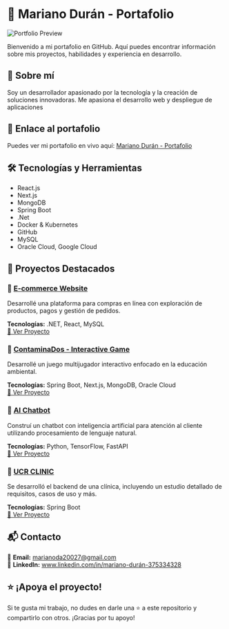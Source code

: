 # 🌟 Mariano Durán - Portafolio

![Portfolio Preview](https://via.placeholder.com/1000x500.png?text=Portfolio+Preview)

Bienvenido a mi portafolio en GitHub. Aquí puedes encontrar información sobre mis proyectos, habilidades y experiencia en desarrollo.

## 🚀 Sobre mí
Soy un desarrollador apasionado por la tecnología y la creación de soluciones innovadoras. Me apasiona el desarrollo web y despliegue de aplicaciones

## 🔗 Enlace al portafolio
Puedes ver mi portafolio en vivo aquí: [Mariano Durán - Portafolio](https://mariano-duran-portafolio-4by0csnpy-marianoda20027s-projects.vercel.app/)

## 🛠️ Tecnologías y Herramientas
- React.js
- Next.js
- MongoDB
- Spring Boot
- .Net
- Docker & Kubernetes
- GitHub
- MySQL
- Oracle Cloud, Google Cloud

## 📂 Proyectos Destacados
### 📌 [E-commerce Website](#)
Desarrollé una plataforma para compras en línea con exploración de productos, pagos y gestión de pedidos.

**Tecnologías:** .NET, React, MySQL  
[🔗 Ver Proyecto](#)

### 📌 [ContaminaDos - Interactive Game](#)
Desarrollé un juego multijugador interactivo enfocado en la educación ambiental.

**Tecnologías:** Spring Boot, Next.js, MongoDB, Oracle Cloud  
[🔗 Ver Proyecto](#)

### 📌 [AI Chatbot](#)
Construí un chatbot con inteligencia artificial para atención al cliente utilizando procesamiento de lenguaje natural.

**Tecnologías:** Python, TensorFlow, FastAPI  
[🔗 Ver Proyecto](#)

### 📌 [UCR CLINIC](#)
Se desarrolló el backend de una clínica, incluyendo un estudio detallado de requisitos, casos de uso y más.

**Tecnologías:** Spring Boot  
[🔗 Ver Proyecto](#)

## 📬 Contacto
📧 **Email:** marianoda20027@gmail.com  
💼 **LinkedIn:** www.linkedin.com/in/mariano-durán-375334328 

## ⭐ ¡Apoya el proyecto!
Si te gusta mi trabajo, no dudes en darle una ⭐ a este repositorio y compartirlo con otros. ¡Gracias por tu apoyo!

